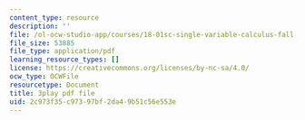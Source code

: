 ```yaml
---
content_type: resource
description: ''
file: /ol-ocw-studio-app/courses/18-01sc-single-variable-calculus-fall-2010/2c973f35c97397bf2da49b51c56e553e_YN7k_bXXggY.pdf
file_size: 53885
file_type: application/pdf
learning_resource_types: []
license: https://creativecommons.org/licenses/by-nc-sa/4.0/
ocw_type: OCWFile
resourcetype: Document
title: 3play pdf file
uid: 2c973f35-c973-97bf-2da4-9b51c56e553e
---
```

